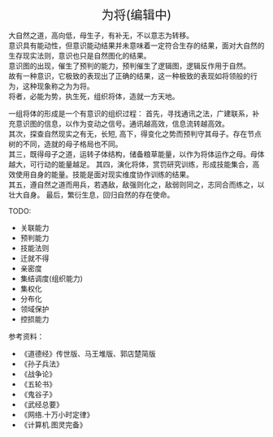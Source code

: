 <center><font size=5>为将(编辑中)</font></center>

大自然之道，高向低，母生子，有补无，不以意志为转移。<br/>
意识具有能动性，但意识能动结果并未意味着一定符合生存的结果，面对大自然的生存现实法则，意识也只是自然图化的结果。<br/>
意识图的出现，催生了预判的能力，预判催生了逻辑图，逻辑反作用于自然。<br/>
故有一种意识，它极致的表现出了正确的结果，这一种极致的表现如将领般的行为，这种现象称之为为将。<br/>
将者，必能为势，执生死，组织将体，造就一方天地。<br/>

一组将体的形成是一个有意识的组织过程：
首先，寻找通讯之法，广建联系，补充意识图的信息，以作为变动之信号。通讯越高效，信息流转越高效。<br/>
其次，探查自然现实之有无，长短, 高下，得变化之势而预判守其母子。存在节点树的不同，造就的母子格局也不同。<br/>
其三，既得母子之道，运转子体结构，储备粮草能量，以作为将体运作之母。母体越大，可行动的能量越足。
其四，演化将体，赏罚研究训练，形成技能集合，高效使用自身的能量。技能是面对现实维度协作训练的结果。<br/>
其五，遵自然之道而用兵，若遇敌，敌强则化之，敌弱则同之，志同合而练之，以壮大自身。
最后，繁衍生息，回归自然的存在使命。

TODO: 
* 关联能力
* 预判能力
* 技能法则
* 迁就不得
* 亲密度
* 集结调度(组织能力)
* 集权化
* 分布化
* 领域保护
* 控损能力


参考资料：
* 《道德经》传世版、马王堆版、郭店楚简版
* 《孙子兵法》
* 《战争论》
* 《五轮书》
* 《鬼谷子》
* 《武经总要》
* 《网络.十万小时定律》
* 《计算机.图灵完备》

